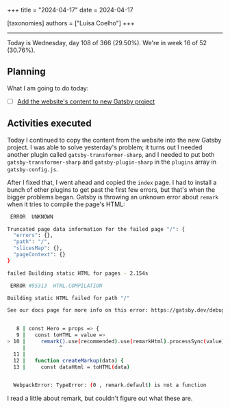 +++
title = "2024-04-17"
date = 2024-04-17

[taxonomies]
authors = ["Luísa Coelho"]
+++

---

Today is Wednesday, day 108 of 366 (29.50%). We're in week 16 of 52 (30.76%).

## Planning

What I am going to do today:

- [ ] [Add the website's content to new Gatsby project](https://github.com/OmnicodeSolutions/website/issues/131)

## Activities executed

Today I continued to copy the content from the website into the new Gatsby project. I was able to solve yesterday's problem; it turns out I needed another plugin called `gatsby-transformer-sharp`, and I needed to put both `gatsby-transformer-sharp` and `gatsby-plugin-sharp` in the `plugins` array in `gatsby-config.js`.

After I fixed that, I went ahead and copied the `index` page. I had to install a bunch of other plugins to get past the first few errors, but that's when the bigger problems began. Gatsby is throwing an unknown error about `remark` when it tries to compile the page's HTML:

```bash
 ERROR  UNKNOWN

Truncated page data information for the failed page "/": {
  "errors": {},
  "path": "/",
  "slicesMap": {},
  "pageContext": {}
}

failed Building static HTML for pages - 2.154s

 ERROR #95313  HTML.COMPILATION

Building static HTML failed for path "/"

See our docs page for more info on this error: https://gatsby.dev/debug-html


   8 | const Hero = props => {
   9 |   const toHTML = value =>
> 10 |     remark().use(recommended).use(remarkHtml).processSync(value).toString()
     |           ^
  11 |
  12 |   function createMarkup(data) {
  13 |     const dataHtml = toHTML(data)


  WebpackError: TypeError: (0 , remark.default) is not a function
```

I read a little about remark, but couldn't figure out what these are.
